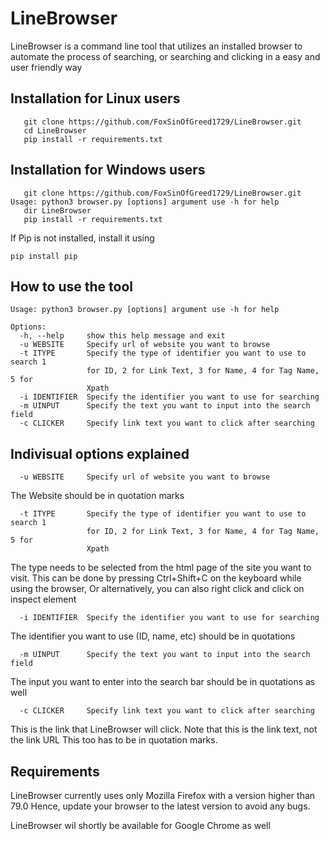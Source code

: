 # LineBrowser
LineBrowser is a command line tool that utilizes an installed browser to automate the process of searching, or searching and clicking in a easy and user friendly way

## Installation for Linux users

       git clone https://github.com/FoxSinOfGreed1729/LineBrowser.git
       cd LineBrowser
       pip install -r requirements.txt
       
## Installation for Windows users

       git clone https://github.com/FoxSinOfGreed1729/LineBrowser.git   Usage: python3 browser.py [options] argument use -h for help
       dir LineBrowser
       pip install -r requirements.txt
       
If Pip is not installed, install it using 

    pip install pip

## How to use the tool

    Usage: python3 browser.py [options] argument use -h for help

    Options:
      -h, --help     show this help message and exit
      -u WEBSITE     Specify url of website you want to browse
      -t ITYPE       Specify the type of identifier you want to use to search 1
                     for ID, 2 for Link Text, 3 for Name, 4 for Tag Name, 5 for
                     Xpath
      -i IDENTIFIER  Specify the identifier you want to use for searching
      -m UINPUT      Specify the text you want to input into the search field
      -c CLICKER     Specify link text you want to click after searching
      
## Indivisual options explained

      -u WEBSITE     Specify url of website you want to browse
The Website should be in quotation marks

      -t ITYPE       Specify the type of identifier you want to use to search 1
                     for ID, 2 for Link Text, 3 for Name, 4 for Tag Name, 5 for
                     Xpath
The type needs to be selected from the html page of the site you want to visit.
This can be done by pressing Ctrl+Shift+C on the keyboard while using the browser,
Or alternatively, you can also right click and click on inspect element

      -i IDENTIFIER  Specify the identifier you want to use for searching
The identifier you want to use (ID, name, etc) should be in quotations

      -m UINPUT      Specify the text you want to input into the search field
The input you want to enter into the search bar should be in quotations as well

      -c CLICKER     Specify link text you want to click after searching
This is the link that LineBrowser will click. 
Note that this is the link text, not the link URL
This too has to be in quotation marks.

## Requirements
LineBrowser currently uses only Mozilla Firefox with a version higher than 79.0
Hence, update your browser to the latest version to avoid any bugs.

LineBrowser wil shortly be available for Google Chrome as well
